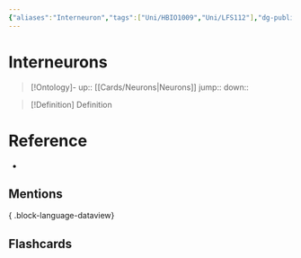 ```yaml
---
{"aliases":"Interneuron","tags":["Uni/HBIO1009","Uni/LFS112"],"dg-publish":true,"permalink":"/cards/interneurons/","dgPassFrontmatter":true}
---
```


# Interneurons

> [!Ontology]-
> up:: [[Cards/Neurons\|Neurons]]
> jump::
> down:: 

> [!Definition] Definition

# Reference

- 

## Mentions


{ .block-language-dataview}

## Flashcards